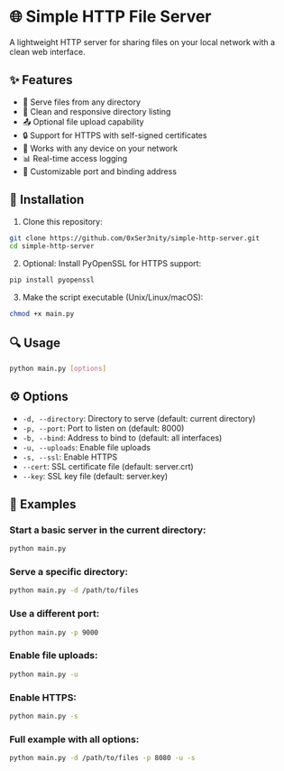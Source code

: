 # 🌐 Simple HTTP File Server

A lightweight HTTP server for sharing files on your local network with a clean web interface.

## ✨ Features

- 📂 Serve files from any directory
- 🔄 Clean and responsive directory listing
- 📤 Optional file upload capability
- 🔒 Support for HTTPS with self-signed certificates
- 📱 Works with any device on your network
- 📊 Real-time access logging
- 🔧 Customizable port and binding address

## 🚀 Installation

1. Clone this repository:
```bash
git clone https://github.com/0xSer3nity/simple-http-server.git
cd simple-http-server
```

2. Optional: Install PyOpenSSL for HTTPS support:
```bash
pip install pyopenssl
```

3. Make the script executable (Unix/Linux/macOS):
```bash
chmod +x main.py
```

## 🔍 Usage

```bash
python main.py [options]
```

## ⚙️ Options

- `-d, --directory`: Directory to serve (default: current directory)
- `-p, --port`: Port to listen on (default: 8000)
- `-b, --bind`: Address to bind to (default: all interfaces)
- `-u, --uploads`: Enable file uploads
- `-s, --ssl`: Enable HTTPS
- `--cert`: SSL certificate file (default: server.crt)
- `--key`: SSL key file (default: server.key)

## 📝 Examples

### Start a basic server in the current directory:
```bash
python main.py
```

### Serve a specific directory:
```bash
python main.py -d /path/to/files
```

### Use a different port:
```bash
python main.py -p 9000
```

### Enable file uploads:
```bash
python main.py -u
```

### Enable HTTPS:
```bash
python main.py -s
```

### Full example with all options:
```bash
python main.py -d /path/to/files -p 8080 -u -s
```


